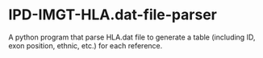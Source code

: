 # IPD-IMGT-HLA.dat-file-parser
A python program that parse HLA.dat file to generate a table (including ID, exon position, ethnic, etc.) for each reference. 
